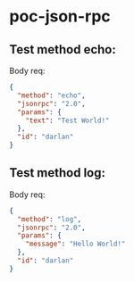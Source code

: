 # poc-json-rpc

## Test method echo:

Body req:

```json
{
  "method": "echo",
  "jsonrpc": "2.0",
  "params": {
    "text": "Test World!"
  },
  "id": "darlan"
}
```

## Test method log:

Body req:

```json
{
  "method": "log",
  "jsonrpc": "2.0",
  "params": {
    "message": "Hello World!"
  },
  "id": "darlan"
}
```
